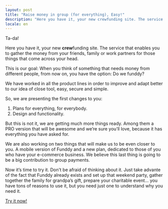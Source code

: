 ```yaml
---
layout: post
title: "Raise money in group (for everything), Easy!"
description: "Here you have it, your new crewfunding site. The service that enables you to gather the money from your friends, family or work partners for those things that come across your head."
locale: en
---
```


Ta-da!

Here you have it, your new **crew**funding site. The service that enables you to gather the money from your friends, family or work partners for those things that come across your head.

This is our goal: When you think of something that needs money from different people, from now on, you have the option: Do we funddy?
 
We have worked in all the product lines in order to improve and adapt better to our idea of close tool, easy, secure and simple.

So, we are presenting the first changes to you:

1. Plans for everything, for everybody. 
2. Design and functionality.
 
But this is not it, we are getting much more things ready. Among them a PRO version that will be awesome and we’re sure you’ll love, because it has everything you have asked for.
 
We are also working on two things that will make us to be even closer to you. A mobile version of Funddy and a new plan, dedicated to those of you who have your e-commerce business. We believe this last thing is going to be a big contribution to group payments.
 
Now it’s time to try it. Don't be afraid of thinking about it. Just take advante of the fact that Funddy already exists and set up that weekend party, gather together the family for grandpa’s gift, prepare your charitable event... you have tons of reasons to use it, but you need just one to understand why you need it.

[Try it now!](https://funddy.com)
